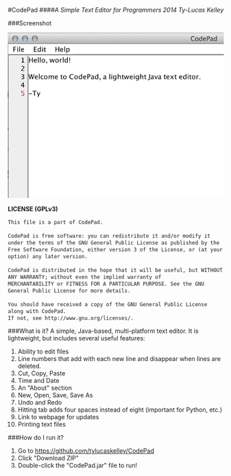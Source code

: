 #CodePad
####_A Simple Text Editor for Programmers_
_2014 Ty-Lucas Kelley_

###Screenshot

![CodePad](img/screenshot.png "CodePad")
	
**LICENSE (GPLv3)**

	This file is a part of CodePad.

	CodePad is free software: you can redistribute it and/or modify it under the terms of the GNU General Public License as published by the 
	Free Software Foundation, either version 3 of the License, or (at your option) any later version. 
	
    CodePad is distributed in the hope that it will be useful, but WITHOUT ANY WARRANTY; without even the implied warranty of 
    MERCHANTABILITY or FITNESS FOR A PARTICULAR PURPOSE. See the GNU General Public License for more details.

    You should have received a copy of the GNU General Public License along with CodePad. 
    If not, see http://www.gnu.org/licenses/.

###What is it?
A simple, Java-based, multi-platform text editor. It is lightweight, but includes several useful features:

1. Ability to edit files
2. Line numbers that add with each new line and disappear when lines are deleted.
3. Cut, Copy, Paste
4. Time and Date
5. An "About" section
6. New, Open, Save, Save As
7. Undo and Redo
8. Hitting tab adds four spaces instead of eight (important for Python, etc.)
9. Link to webpage for updates
10. Printing text files

###How do I run it?

1. Go to https://github.com/tylucaskelley/CodePad
2. Click "Download ZIP"
3. Double-click the "CodePad.jar" file to run!
